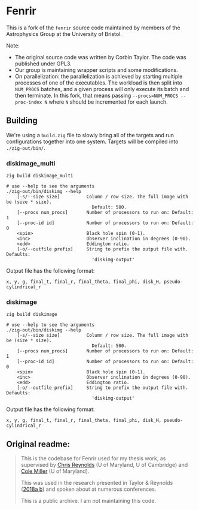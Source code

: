 # Fenrir

This is a fork of the `fenrir` source code maintained by members of the Astrophysics Group at the University of Bristol.

Note:
- The original source code was written by Corbin Taylor. The code was published under GPL3.
- Our group is maintaining wrapper scripts and some modifications.
- On parallelization: the parallelization is achieved by starting multiple processes of one of the executables. The workload is then split into `NUM_PROCS` batches, and a given process will only execute its batch and then terminate. In this fork, that means passing `--procs=NUM_PROCS --proc-index N` where `N` should be incremented for each launch.

## Building

We're using a `build.zig` file to slowly bring all of the targets and run configurations together into one system. Targets will be compiled into `./zig-out/bin/`.

### diskimage_multi

```
zig build diskimage_multi

# use --help to see the arguments
./zig-out/bin/diskimg --help
    [-s/--size size]          Column / row size. The full image with be (size * size).
                                Default: 500.
    [--procs num_procs]       Number of processors to run on: Default: 1
    [--proc-id id]            Number of processors to run on: Default: 0
    <spin>                    Black hole spin (0-1).
    <inc>                     Observer inclination in degrees (0-90).
    <edd>                     Eddington ratio.
    [-o/--outfile prefix]     String to prefix the output file with. Defaults:
                                'diskimg-output'
```

Output file has the following format:

    x, y, g, final_t, final_r, final_theta, final_phi, disk_H, pseudo-cylindrical_r

### diskimage

```
zig build diskimage

# use --help to see the arguments
./zig-out/bin/diskimg --help
    [-s/--size size]          Column / row size. The full image with be (size * size).
                                Default: 500.
    [--procs num_procs]       Number of processors to run on: Default: 1
    [--proc-id id]            Number of processors to run on: Default: 0
    <spin>                    Black hole spin (0-1).
    <inc>                     Observer inclination in degrees (0-90).
    <edd>                     Eddington ratio.
    [-o/--outfile prefix]     String to prefix the output file with. Defaults:
                                'diskimg-output'
```

Output file has the following format:

    x, y, g, final_t, final_r, final_theta, final_phi, disk_H, pseudo-cylindrical_r

## Original readme:

> This is the codebase for Fenrir used for my thesis work, as supervised by [Chris Reynolds](https://www.astro.umd.edu/~chris/) (U of Maryland, U of Cambridge) and [Cole Miller](https://www.astro.umd.edu/~miller/) (U of Maryland).
>
> This was used in the research presented in Taylor & Reynolds ([2018a](https://iopscience.iop.org/article/10.3847/1538-4357/aaad63),[b](https://iopscience.iop.org/article/10.3847/1538-4357/aae9f2)) and spoken about at numerous conferences.
>
> This is a public archive. I am not maintaining this code.
